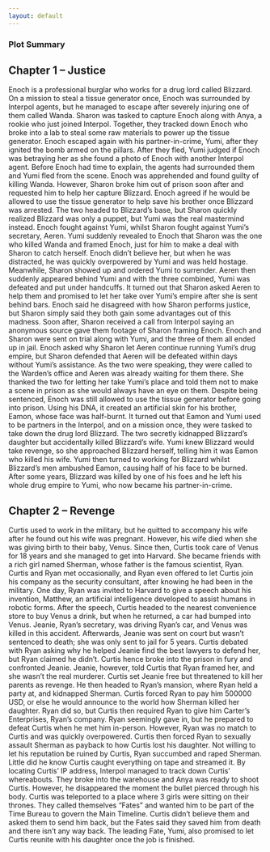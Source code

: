 ```yaml
---
layout: default
---
```


### Plot Summary

## Chapter 1 – Justice

Enoch is a professional burglar who works for a drug lord called Blizzard. On a mission to steal a tissue generator once, Enoch was surrounded by Interpol agents, but he managed to escape after severely injuring one of them called Wanda. Sharon was tasked to capture Enoch along with Anya, a rookie who just joined Interpol. Together, they tracked down Enoch who broke into a lab to steal some raw materials to power up the tissue generator. Enoch escaped again with his partner-in-crime, Yumi, after they ignited the bomb armed on the pillars. After they fled, Yumi judged if Enoch was betraying her as she found a photo of Enoch with another Interpol agent. Before Enoch had time to explain, the agents had surrounded them and Yumi fled from the scene. Enoch was apprehended and found guilty of killing Wanda. However, Sharon broke him out of prison soon after and requested him to help her capture Blizzard. Enoch agreed if he would be allowed to use the tissue generator to help save his brother once Blizzard was arrested. The two headed to Blizzard’s base, but Sharon quickly realized Blizzard was only a puppet, but Yumi was the real mastermind instead. Enoch fought against Yumi, whilst Sharon fought against Yumi’s secretary, Aeren. Yumi suddenly revealed to Enoch that Sharon was the one who killed Wanda and framed Enoch, just for him to make a deal with Sharon to catch herself. Enoch didn’t believe her, but when he was distracted, he was quickly overpowered by Yumi and was held hostage. Meanwhile, Sharon showed up and ordered Yumi to surrender. Aeren then suddenly appeared behind Yumi and with the three combined, Yumi was defeated and put under handcuffs. It turned out that Sharon asked Aeren to help them and promised to let her take over Yumi’s empire after she is sent behind bars. Enoch said he disagreed with how Sharon performs justice, but Sharon simply said they both gain some advantages out of this madness. Soon after, Sharon received a call from Interpol saying an anonymous source gave them footage of Sharon framing Enoch. Enoch and Sharon were sent on trial along with Yumi, and the three of them all ended up in jail. Enoch asked why Sharon let Aeren continue running Yumi’s drug empire, but Sharon defended that Aeren will be defeated within days without Yumi’s assistance. As the two were speaking, they were called to the Warden’s office and Aeren was already waiting for them there. She thanked the two for letting her take Yumi’s place and told them not to make a scene in prison as she would always have an eye on them. Despite being sentenced, Enoch was still allowed to use the tissue generator before going into prison. Using his DNA, it created an artificial skin for his brother, Eamon, whose face was half-burnt. It turned out that Eamon and Yumi used to be partners in the Interpol, and on a mission once, they were tasked to take down the drug lord Blizzard. The two secretly kidnapped Blizzard’s daughter but accidentally killed Blizzard’s wife. Yumi knew Blizzard would take revenge, so she approached Blizzard herself, telling him it was Eamon who killed his wife. Yumi then turned to working for Blizzard whilst Blizzard’s men ambushed Eamon, causing half of his face to be burned. After some years, Blizzard was killed by one of his foes and he left his whole drug empire to Yumi, who now became his partner-in-crime.

  

## Chapter 2 – Revenge

Curtis used to work in the military, but he quitted to accompany his wife after he found out his wife was pregnant. However, his wife died when she was giving birth to their baby, Venus. Since then, Curtis took care of Venus for 18 years and she managed to get into Harvard. She became friends with a rich girl named Sherman, whose father is the famous scientist, Ryan. Curtis and Ryan met occasionally, and Ryan even offered to let Curtis join his company as the security consultant, after knowing he had been in the military. One day, Ryan was invited to Harvard to give a speech about his invention, Matthew, an artificial intelligence developed to assist humans in robotic forms. After the speech, Curtis headed to the nearest convenience store to buy Venus a drink, but when he returned, a car had bumped into Venus. Jeanie, Ryan’s secretary, was driving Ryan’s car, and Venus was killed in this accident. Afterwards, Jeanie was sent on court but wasn’t sentenced to death; she was only sent to jail for 5 years. Curtis debated with Ryan asking why he helped Jeanie find the best lawyers to defend her, but Ryan claimed he didn’t. Curtis hence broke into the prison in fury and confronted Jeanie. Jeanie, however, told Curtis that Ryan framed her, and she wasn’t the real murderer. Curtis set Jeanie free but threatened to kill her parents as revenge. He then headed to Ryan’s mansion, where Ryan held a party at, and kidnapped Sherman. Curtis forced Ryan to pay him 500000 USD, or else he would announce to the world how Sherman killed her daughter. Ryan did so, but Curtis then required Ryan to give him Carter’s Enterprises, Ryan’s company. Ryan seemingly gave in, but he prepared to defeat Curtis when he met him in-person. However, Ryan was no match to Curtis and was quickly overpowered. Curtis then forced Ryan to sexually assault Sherman as payback to how Curtis lost his daughter. Not willing to let his reputation be ruined by Curtis, Ryan succumbed and raped Sherman. Little did he know Curtis caught everything on tape and streamed it. By locating Curtis’ IP address, Interpol managed to track down Curtis’ whereabouts. They broke into the warehouse and Anya was ready to shoot Curtis. However, he disappeared the moment the bullet pierced through his body. Curtis was teleported to a place where 3 girls were sitting on their thrones. They called themselves “Fates” and wanted him to be part of the Time Bureau to govern the Main Timeline. Curtis didn’t believe them and asked them to send him back, but the Fates said they saved him from death and there isn’t any way back. The leading Fate, Yumi, also promised to let Curtis reunite with his daughter once the job is finished.